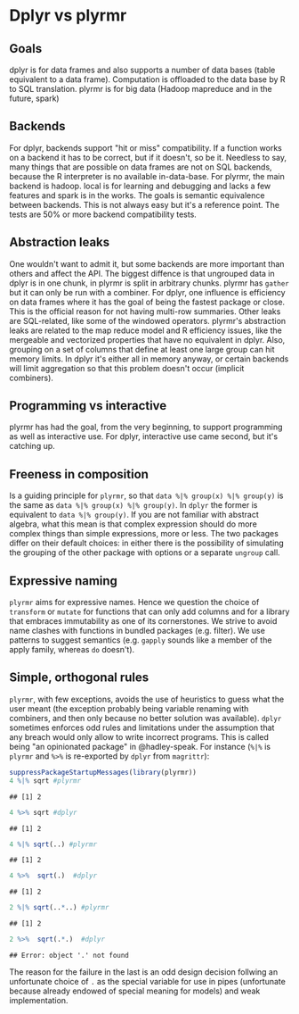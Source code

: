 # Dplyr vs plyrmr

## Goals

dplyr is for data frames and also supports a number of data bases (table equivalent to a data frame). Computation is offloaded to the data base by R to SQL translation. plyrmr is for big data (Hadoop mapreduce and in the future, spark)

## Backends

For dplyr, backends support "hit or miss" compatibility. If a function works on a backend it has to be correct, but if it doesn't, so be it. Needless to say, many things that are possible on data frames are not on SQL backends, because the R interpreter is no available in-data-base. For plyrmr, the main backend is hadoop. local is for learning and debugging and lacks a few features and spark is in the works. The goals is semantic equivalence between backends. This is not always easy but it's a reference point. The tests are 50% or more backend compatibility tests. 

## Abstraction leaks

One wouldn't want to admit it, but some backends are more important than others and affect the API. The biggest diffence is that ungrouped data in dplyr is in one chunk, in plyrmr is split in arbitrary chunks. plyrmr has `gather` but it can only be run with a combiner. For dplyr, one influence is efficiency on data frames where it has the goal of being the fastest package or close. This is the official reason for not having multi-row summaries. Other leaks are SQL-related, like some of the windowed operators. plyrmr's abstraction leaks are related to the map reduce model and R efficiency issues, like the mergeable and vectorized properties that have no equivalent in dplyr. Also, grouping on a set of columns that define at least one large group can hit memory limits. In dplyr it's either all in memory anyway, or certain backends will limit aggregation so that this problem doesn't occur (implicit combiners).

## Programming vs interactive

plyrmr has had the goal, from the very beginning, to support programming as well as interactive use. For dplyr, interactive use came second, but it's catching up. 

## Freeness in composition

Is a guiding principle for `plyrmr`, so that `data %|% group(x) %|% group(y)` is the same as `data %|% group(x) %|% group(y)`. In `dplyr` the former is equivalent to `data %|% group(y)`. If you are not familiar with abstract algebra, what this mean is that complex expression should do more complex things than simple expressions, more or less. The two packages differ on their default choices: in either there is the possibility of simulating the grouping of the other package with options or a separate `ungroup` call.

## Expressive naming

`plyrmr` aims for expressive names. Hence we question the choice of `transform` or `mutate` for functions that can only add columns and for a library that embraces immutability as one of its cornerstones. We strive to avoid name clashes with functions in bundled packages (e.g. filter). We use patterns to suggest semantics (e.g. `gapply` sounds like a member of the apply family, whereas `do` doesn't).

## Simple, orthogonal rules

`plyrmr`, with few exceptions, avoids the use of heuristics to guess what the user meant (the exception probably being variable renaming with combiners, and then only because no better solution was available). `dplyr` sometimes enforces odd rules and limitations under the assumption that any breach would only allow to write incorrect programs. This is called being "an opinionated package" in @hadley-speak. For instance (`%|%` is `plyrmr` and `%>%` is re-exported by `dplyr` from `magrittr`):


```r
suppressPackageStartupMessages(library(plyrmr))
4 %|% sqrt #plyrmr
```

```
## [1] 2
```

```r
4 %>% sqrt #dplyr
```

```
## [1] 2
```

```r
4 %|% sqrt(..) #plyrmr
```

```
## [1] 2
```

```r
4 %>%  sqrt(.)  #dplyr
```

```
## [1] 2
```

```r
2 %|% sqrt(..*..) #plyrmr
```

```
## [1] 2
```

```r
2 %>%  sqrt(.*.)  #dplyr
```

```
## Error: object '.' not found
```

The reason for the failure in the last is an odd design decision follwing an unfortunate choice of `.` as the special variable for use in pipes (unfortunate because already endowed of special meaning for models) and weak implementation.


```

